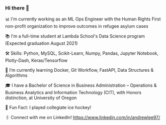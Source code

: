 ### Hi there 👋

<!--
**andrewlee977/andrewlee977** is a ✨ _special_ ✨ repository because its `README.md` (this file) appears on your GitHub profile.

Here are some ideas to get you started:
-->


📊  I'm currently working as an ML Ops Engineer with the Human Rights First non-profit organization to improve outcomes in refugee asylum cases

📚  I'm a full-time student at Lambda School's Data Science program (Expected graduation August 2021)

🛠  Skills: Python, MySQL, Scikit-Learn, Numpy, Pandas, Jupyter Notebook, Plotly-Dash, Keras/Tensorflow

🌱  I’m currently learning Docker, Git Workflow, FastAPI, Data Structures & Algorithms

🎓  I have a Bachelor of Science in Business Administration – Operations & Business Analytics and Information Technology (CIT), with Honors distinction, at University of Oregon

🏒  Fun Fact: I played collegiate ice hockey!

🖇 Connect with me on LinkedIn! https://www.linkedin.com/in/andrewlee97/



